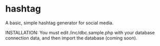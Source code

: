 # hashtag

A basic, simple hashtag generator for social media.

INSTALLATION:
You must edit /inc/dbc.sample.php with your database connection data, and then import the database (coming soon).
